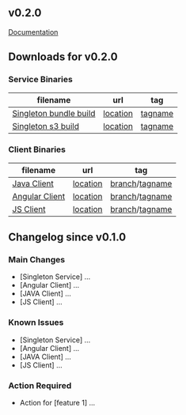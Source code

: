 v0.2.0
-------

[Documentation](#)

## Downloads for v0.2.0

### Service Binaries

filename | url | tag
-------- | --- | ------
[Singleton bundle build](#) | [location](#) | [tagname](#)
[Singleton s3 build](#) | [location](#) | [tagname](#)

### Client Binaries

filename | url | tag
-------- | --- | ------
[Java Client](#) | [location](#) | [branch](#)/[tagname](#)
[Angular Client](#) | [location](#) | [branch](#)/[tagname](#)
[JS Client](#) | [location](#) | [branch](#)/[tagname](#)

## Changelog since v0.1.0

### Main Changes
- [Singleton Service] ...
- [Angular Client] ...
- [JAVA Client] ...
- [JS Client] ...


### Known Issues
- [Singleton Service] ...
- [Angular Client] ...
- [JAVA Client] ...
- [JS Client] ...

### Action Required
- Action for [feature 1] ...
